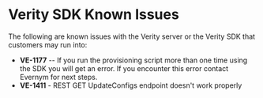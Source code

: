 # Verity SDK Known Issues

The following are known issues with the Verity server or the Verity SDK that 
customers may run into:

* **VE-1177** -- If you run the provisioning script more than one time using the SDK
you will get an error. If you encounter this error contact Evernym for next steps.
* **VE-1411** - REST GET UpdateConfigs endpoint doesn't work properly 